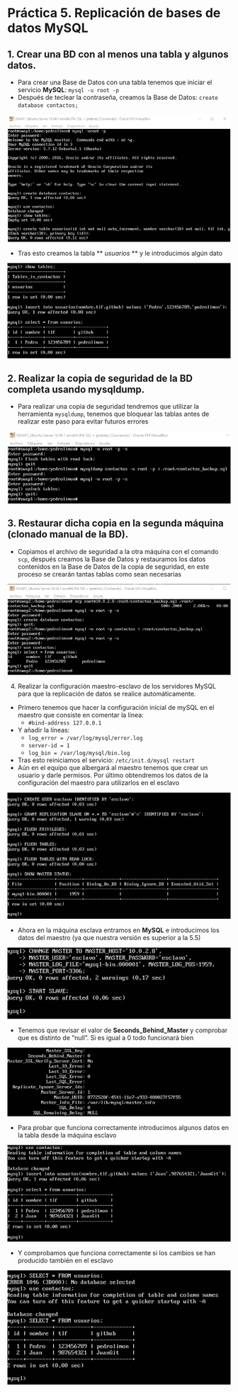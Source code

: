 
# Práctica 5. Replicación de bases de datos MySQL

## 1. Crear una BD con al menos una tabla y algunos datos.

- Para crear una Base de Datos con una tabla tenemos que iniciar el servicio **MySQL**: `mysql -u root -p`
- Después de teclear la contraseña, creamos la Base de Datos: `create database contactos;`

![img](https://github.com/pedrolimon/SWAP1617/blob/master/Practica5/creacionBD.png)

- Tras esto creamos la tabla ** *usuarios* ** y le introducimos algún dato

![img](https://github.com/pedrolimon/SWAP1617/blob/master/Practica5/creacionTabla.png)

## 2. Realizar la copia de seguridad de la BD completa usando mysqldump.

- Para realizar una copia de seguridad tendremos que utilizar la herramienta `mysqldump`, tenemos que bloquear las tablas antes de realizar este paso para evitar futuros errores

![img](https://github.com/pedrolimon/SWAP1617/blob/master/Practica5/creacionBackup.png)

## 3. Restaurar dicha copia en la segunda máquina (clonado manual de la BD).

- Copiamos el archivo de seguridad a la otra máquina con el comando `scp`, después creamos la Base de Datos y restauramos los datos contenidos en la Base de Datos de la copia de seguridad, en este proceso se crearán tantas tablas como sean necesarias

![img](https://github.com/pedrolimon/SWAP1617/blob/master/Practica5/copiadoBD.png)

4. Realizar la configuración maestro-esclavo de los servidores MySQL para que la replicación de datos se realice automáticamente.

- Primero tenemos que hacer la configuración inicial de mySQL en el maestro que consiste en comentar la línea:
    - `#bind-address 127.0.0.1`
- Y añadir la líneas:
    - `log_error = /var/log/mysql/error.log`
    - `server-id = 1`
    - `log_bin = /var/log/mysql/bin.log`
- Tras esto reiniciamos el servicio: `/etc/init.d/mysql restart`
- Aún en el equipo que albergará al maestro tenemos que crear un usuario y darle permisos. Por último obtendremos los datos de la configuración del maestro para utilizarlos en el esclavo

![img](https://github.com/pedrolimon/SWAP1617/blob/master/Practica5/maestro1.png)

- Ahora en la máquina esclava entramos en **MySQL** e introducimos los datos del maestro (ya que nuestra versión es superior a la 5.5)

![img](https://github.com/pedrolimon/SWAP1617/blob/master/Practica5/esclavo1.png)

- Tenemos que revisar el valor de **Seconds_Behind_Master** y comprobar que es distinto de “null”. Si es igual a 0 todo funcionará bien

![img](https://github.com/pedrolimon/SWAP1617/blob/master/Practica5/esclavo2.png)

- Para probar que funciona correctamente introducimos algunos datos en la tabla desde la máquina esclavo

![img](https://github.com/pedrolimon/SWAP1617/blob/master/Practica5/maestro2.png)

- Y comprobamos que funciona correctamente si los cambios se han producido también en el esclavo

![img](https://github.com/pedrolimon/SWAP1617/blob/master/Practica5/esclavo3.png)
